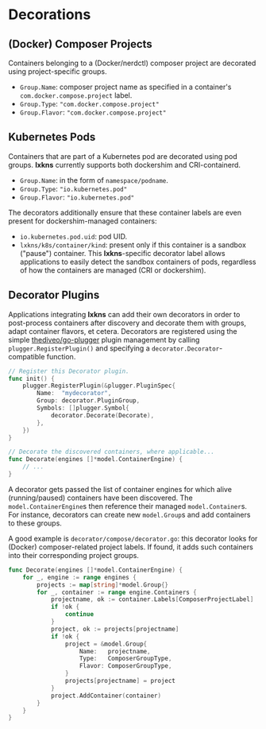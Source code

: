 # Decorations

## (Docker) Composer Projects

Containers belonging to a (Docker/nerdctl) composer project are decorated using
project-specific groups.

- `Group.Name`: composer project name as specified in a container's
  `com.docker.compose.project` label.
- `Group.Type`: `"com.docker.compose.project"`
- `Group.Flavor`: `"com.docker.compose.project"`

## Kubernetes Pods

Containers that are part of a Kubernetes pod are decorated using pod groups.
**lxkns** currently supports both dockershim and CRI-containerd.

- `Group.Name`: in the form of `namespace/podname`.
- `Group.Type`: `"io.kubernetes.pod"`
- `Group.Flavor`: `"io.kubernetes.pod"`

The decorators additionally ensure that these container labels are even present
for dockershim-managed containers:

- `io.kubernetes.pod.uid`: pod UID.
- `lxkns/k8s/container/kind`: present only if this container is a sandbox
  ("pause") container. This **lxkns**-specific decorator label allows
  applications to easily detect the sandbox containers of pods, regardless of
  how the containers are managed (CRI or dockershim).

## Decorator Plugins

Applications integrating **lxkns** can add their own decorators in order to
post-process containers after discovery and decorate them with groups, adapt
container flavors, et cetera. Decorators are registered using the simple
[thediveo/go-plugger](https://github.com/thediveo/go-plugger) plugin management
by calling `plugger.RegisterPlugin()` and specifying a
`decorator.Decorator`-compatible function.

```go
// Register this Decorator plugin.
func init() {
    plugger.RegisterPlugin(&plugger.PluginSpec{
        Name:  "mydecorator",
        Group: decorator.PluginGroup,
        Symbols: []plugger.Symbol{
            decorator.Decorate(Decorate),
        },
    })
}

// Decorate the discovered containers, where applicable...
func Decorate(engines []*model.ContainerEngine) {
    // ...
}
```

A decorator gets passed the list of container engines for which alive
(running/paused) containers have been discovered. The `model.ContainerEngine`s
then reference their managed `model.Container`s. For instance, decorators can create new `model.Group`s and add containers to these groups.

A good example is `decorator/compose/decorator.go`: this decorator looks for
(Docker) composer-related project labels. If found, it adds such containers into
their corresponding project groups.

```go
func Decorate(engines []*model.ContainerEngine) {
    for _, engine := range engines {
        projects := map[string]*model.Group{}
        for _, container := range engine.Containers {
            projectname, ok := container.Labels[ComposerProjectLabel]
            if !ok {
                continue
            }
            project, ok := projects[projectname]
            if !ok {
                project = &model.Group{
                    Name:   projectname,
                    Type:   ComposerGroupType,
                    Flavor: ComposerGroupType,
                }
                projects[projectname] = project
            }
            project.AddContainer(container)
        }
    }
}
```
